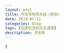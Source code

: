 ```yaml
---
layout: post
title: 今天写年终总结（财务）
date: 2019-01-11
categories: blog
tags: [记录生活的点点滴滴]
description: 流水账
---
```


1 






